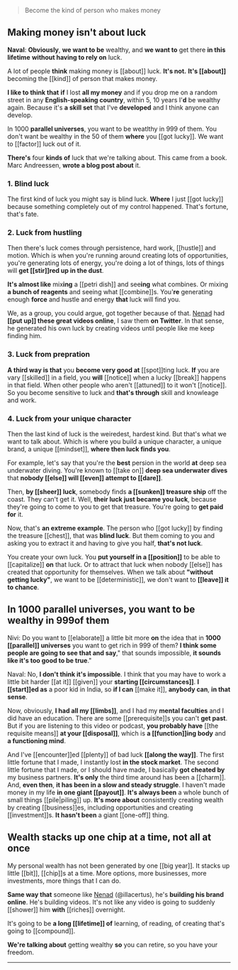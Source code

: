 > Become the kind of person who makes money

## Making money isn't about  luck
**Naval**:
__Obviously__,
__we want to be__ wealthy, and
__we want to__ get there __in this lifetime__ 
__without having to rely on__ luck.

A lot of people __think__ making money is [[about]] luck.
__It's not.__ 
__It's [[about]]__ becoming the [[kind]] of person that makes money.

__I like to think that__
__if__ I lost __all my money__ and if you drop me on a random street in any __English-speaking country__, 
within 5, 10 years I'__d__ be wealthy again.
Because it's __a skill set__ that I've __developed__ and I think anyone can develop.

In 1000 __parallel universes__, you want to be weatlthy in 999 of them. You don't want be wealthy in the 50 of them __where__ you [[got lucky]].
We want to [[factor]] luck out of it.

__There's__ four __kinds of__ luck that we're talking about. This came from a book. Marc Andreessen, __wrote a blog post about__ it.

### 1. Blind luck
The first kind of luck you might say is blind luck.
__Where__ I just [[got lucky]] because something completely out of my control happened. That's fortune, that's fate.

### 2. Luck from hustling
Then there's luck comes through persistence, hard work, [[hustle]] and motion. Which is
when you're running around creating lots of opportunities,
you're generating lots of energy, 
you're doing a lot of things, 
lots of things will __get [[stir]]red up in the dust__.

__It's almost like__ mix**ing** a [[petri dish]] and see**ing** what combines.
Or mixing __a bunch of reagents__ and seeing what [[combine]]s.
You'__re__ generating enough __force__ and hustle and energy __that__ luck will find you.

We, as a group, you could argue, got together because of that. [Nenad] had __[[put up]] these great videos online__, I saw them __on Twitter__. In that sense, he generated his own luck by creating videos until people like me keep finding him.

### 3. Luck from prepration
__A third way is that__
you __become very good at__ [[spot]]ting luck.
__If__ you are vary [[skilled]] in a field, you __will__ [[notice]] when a lucky [[break]] happens in that field.
When other people who aren't [[attuned]] to it won't [[notice]].
So you become sensitive to luck and __that's through__ skill and knowleage and work.

### 4. Luck from your unique character
Then the last kind of luck is the weiredest, hardest kind. But that's what we want to talk about.
Which is where you build a unique character, a unique brand, a unique [[mindset]], __where then luck finds you__.

For example, let's say that you're the __best__ persion in the world __at__ deep sea underwater diving.
You're known to [[take on]] __deep sea underwater dives__ that
__nobody [[else]] will [[even]] attempt to [[dare]]__.

Then, __by [[sheer]] luck__, somebody finds __a [[sunken]] treasure ship__ off the coast.
They can't get it. Well, __their luck just became you luck__, because they're going to come to you to get that treasure. You're going to __get paid for__ it.

Now, that's __an extreme example__.
The person who [[got lucky]] by finding the treasure [[chest]], that was __blind luck__.
But them coming to you and asking you to extract it and having to give you half, __that's not luck__.

You create your own luck. You __put yourself in a [[position]]__ to be able to [[capitalize]] __on__ that luck.
Or to attract that luck when nobody [[else]] has created that opportunity for themselves.
When we talk about __"without getting lucky"__, we want to be [[deterministic]], we don't want to __[[leave]] it to chance__.

## In 1000 parallel universes, you want to be wealthy in 999of them

Nivi: Do you want to [[elaborate]] a little bit more __on__ the idea that
in __1000 [[parallel]] universes__ you want to get rich in 999 of them?
__I think some people are going to see that and say__,"
that sounds impossible, __it sounds like it's too good to be true__."

Naval:
No, __I don't think it's impossible__.
I think that you may have to work a little bit harder [[at it]]
[[given]] your __starting [[circumstances]]__.
__I [[start]]ed as__ a poor kid in India,
so __if I can__ [[make it]], __anybody can__, __in that sense__.

Now, obviously, 
__I had all my [[limbs]]__, and 
I had my __mental faculties__ and
I did have an education.
There are some [[prerequisite]]s you can't __get past__.
But if you are listening to this video or podcast, __you probably have__ [[the requisite means]] __at your [[disposal]]__,
which is __a [[function]]ing body__ and __a functioning mind__.

And I've [[encounter]]ed [[plenty]] of bad luck __[[along the way]]__.
The first little fortune that I made, I instantly lost __in the stock market__.
The second little fortune that I made, or I should have made, I basically __got cheated by__ my business partners. 
__It's only__ the third time around has been a [[charm]].
And, **even then**, __it has been in a slow and steady struggle__.
I haven't made money in my life __in one giant [[payout]]__.
__It's always been__ a whole bunch of small things [[pile|piling]] up.
__It's more about__ consistently creating wealth by
creating [[business]]es, including opportunities and creating [[investment]]s.
__It hasn't been__ a giant [[one-off]] thing.

## Wealth stacks up one chip at a time, not all at once

My personal wealth has not been generated by one [[big year]].
It stacks up little [[bit]], [[chip]]s at a time.
More options, more businesses, more investments, more things that I can do.

__Same way that__ someone like [Nenad] (@illacertus), he's __building his brand online__.
He's building videos. It's not like any video is going to suddenly [[shower]] him __with__ [[riches]] overnight.

It's going to be __a long [[lifetime]] of__ learning, of reading, of creating that's going to [[compound]].

__We're talking about__ getting wealthy __so__ you can retire, so you have your freedom.

<!-- links -->
[Nenad]: (https://www.youtube.com/c/Illacertus/featured)
****